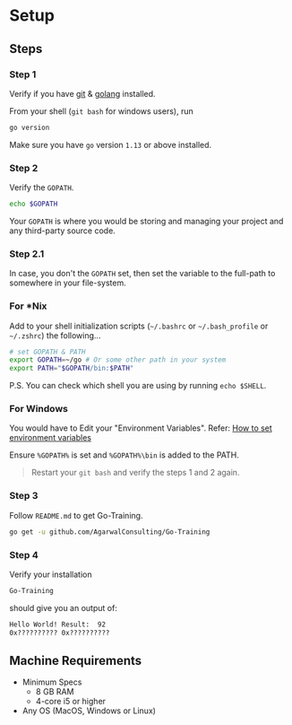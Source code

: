 # Setup


## Steps

### Step 1

Verify if you have [git](https://git-scm.com/) & [golang](http://golang.org/) installed.

From your shell (`git bash` for windows users), run

```bash
go version
```

Make sure you have `go` version `1.13` or above installed.

### Step 2

Verify the `GOPATH`.

```bash
echo $GOPATH
```

Your `GOPATH` is where you would be storing and managing your project and any third-party source code.

### Step 2.1

In case, you don't the `GOPATH` set, then set the variable to the full-path to somewhere in your file-system.

### For *Nix

Add to your shell initialization scripts (`~/.bashrc` or `~/.bash_profile` or `~/.zshrc`) the following...

```bash
# set GOPATH & PATH
export GOPATH=~/go # Or some other path in your system
export PATH="$GOPATH/bin:$PATH"
```

P.S. You can check which shell you are using by running `echo $SHELL`.

### For Windows

You would have to Edit your "Environment Variables". Refer: [How to set environment variables](https://support.shotgunsoftware.com/hc/en-us/articles/114094235653-Setting-global-environment-variables-on-Windows#:~:text=Windows%207,to%20edit%2C%20and%20click%20Edit.)

Ensure `%GOPATH%` is set and `%GOPATH%\bin` is added to the PATH.

> Restart your `git bash` and verify the steps 1 and 2 again.

### Step 3

Follow `README.md` to get Go-Training.

```bash
go get -u github.com/AgarwalConsulting/Go-Training
```

### Step 4

Verify your installation

```bash
Go-Training
```

should give you an output of:

```md
Hello World! Result:  92
0x?????????? 0x??????????
```

## Machine Requirements

- Minimum Specs
  - 8 GB RAM
  - 4-core i5 or higher
- Any OS (MacOS, Windows or Linux)
